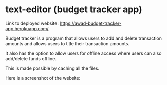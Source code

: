 # text-editor (budget tracker app)

Link to deployed website: https://awad-budget-tracker-app.herokuapp.com/

Budget tracker is a program that allows users to add and delete transaction amounts and allows users to title their transaction amounts.

It also has the option to allow users for offline access where users can also add/delete funds offline.

This is made possible by caching all the files.

Here is a screenshot of the website:


